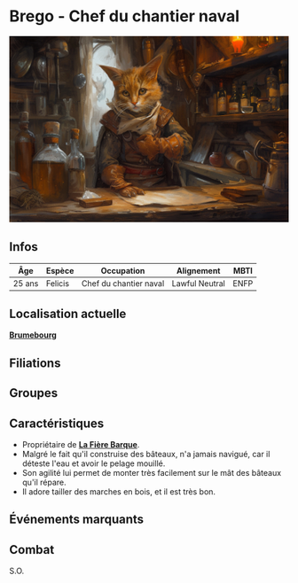 # Brego - Chef du chantier naval
![Brego](../../../_images/felicis_menuisier.png)

## Infos 

| Âge | Espèce | Occupation | Alignement | MBTI |
| --- | ------ | ---------- | ---------- | ---- |
| 25 ans | Felicis | Chef du chantier naval | Lawful Neutral | ENFP |

## Localisation actuelle
[**Brumebourg**](../../VILLES/Brumebourg.md)

## Filiations
## Groupes 

## Caractéristiques
* Propriétaire de [**La Fière Barque**](../../VILLES/Brumebourg.md#la-fière-barque---chantier-naval).
* Malgré le fait qu'il construise des bâteaux, n'a jamais navigué, car il déteste l'eau et avoir le pelage mouillé.
* Son agilité lui permet de monter très facilement sur le mât des bâteaux qu'il répare.
* Il adore tailler des marches en bois, et il est très bon.

## Événements marquants

## Combat
S.O.
